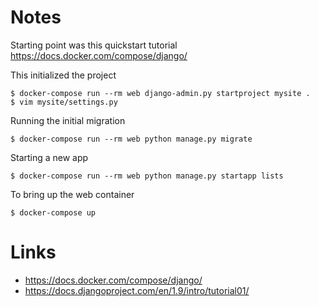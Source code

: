 # Notes

Starting point was this quickstart tutorial <https://docs.docker.com/compose/django/>

This initialized the project

    $ docker-compose run --rm web django-admin.py startproject mysite .
    $ vim mysite/settings.py

Running the initial migration

    $ docker-compose run --rm web python manage.py migrate

Starting a new app

    $ docker-compose run --rm web python manage.py startapp lists

To bring up the web container

    $ docker-compose up

# Links
* <https://docs.docker.com/compose/django/>
* <https://docs.djangoproject.com/en/1.9/intro/tutorial01/>
